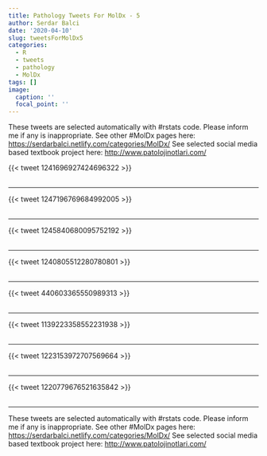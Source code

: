 ```yaml
---
title: Pathology Tweets For MolDx - 5
author: Serdar Balci
date: '2020-04-10'
slug: tweetsForMolDx5
categories:
  - R
  - tweets
  - pathology
  - MolDx
tags: []
image:
  caption: ''
  focal_point: ''
---
```



These tweets are selected automatically with #rstats code. Please inform me if any is inappropriate.
See other #MolDx pages here: https://serdarbalci.netlify.com/categories/MolDx/ 
See selected social media based textbook project here: http://www.patolojinotlari.com/

{{< tweet 1241696927424696322 >}}
<br>
<br>
<hr>
{{< tweet 1247196769684992005 >}}
<br>
<br>
<hr>
{{< tweet 1245840680095752192 >}}
<br>
<br>
<hr>
{{< tweet 1240805512280780801 >}}
<br>
<br>
<hr>
{{< tweet 440603365550989313 >}}
<br>
<br>
<hr>
{{< tweet 1139223358552231938 >}}
<br>
<br>
<hr>
{{< tweet 1223153972707569664 >}}
<br>
<br>
<hr>
{{< tweet 1220779676521635842 >}}
<br>
<br>
<hr>


These tweets are selected automatically with #rstats code. Please inform me if any is inappropriate.
See other #MolDx pages here: https://serdarbalci.netlify.com/categories/MolDx/ 
See selected social media based textbook project here: http://www.patolojinotlari.com/
